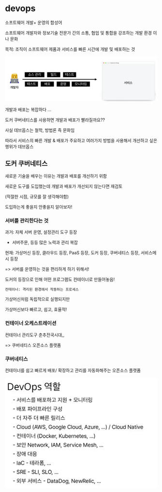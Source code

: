 # devops

소프트웨어 개발+ 운영의 합성어

소프트웨어 개발자와 정보기술 전문가 간의 소통, 협업 및 통합을 강조하는 개발 환경 이나 문화

목적: 조직이 소프트웨어 제품과 서비스를 빠른 시간에 개발 및 배포하는 것





![image-20220708130657208](docker.assets/image-20220708130657208.png)

개발과 배포는 복잡하다 ...



도커 쿠버네티스를 사용하면 개발과 배포가 빨라질까요??

사실 데브옵스는 철학, 방법론 즉 문화임

따라서 서비스의 빠른 개발 & 배포가 주요하고 여러가지 방법을 사용해서 개선하고 싶은 행위가 데브옵스



## 도커 쿠버네티스

새로운 기술을 배우는 이유는 개발과 배포를 개선하기 위함

새로운 도구를 도입했는데 개발과 배포가 개선되지 않는다면 재검토

(적절한 시점, 규모를 잘 생각해야함)

도입하는게 좋을지 안좋을지 알아보자!



### 서버를 관리한다는 것

과거: 자체 서버 운영, 설정관리 도구 등장

- 서버주문, 등등 많은 노력과 관리 복잡

현재: 가상머신 등장, 클라우드 등장, PaaS 등장, 도커 등장, 쿠버네티스 등장, 서비스메시 등장

=> 서버를 운영하는 것을 편리하게 하기 위해서!



도커의 등장으로 인해 어떤 프로그램도 컨테이너로 만들어놓음!

```                                                                                                                                                                                                                                                                                                                                                   
컨테이너: 격리된 환경에서 작동하는 프로세스
```

가상머신처럼 독립적으로 실행되지만

가상머신보다 빠르고, 쉽고, 효율적!



### 컨테이너 오케스트레이션

컨테이너 관리도구 춘추전국시대,, 

=> 쿠버네티스 오픈소스 플랫폼



### 쿠버네티스

컨테이너를 쉽고 빠르게 배포/ 확장하고 관리를 자동화해주는 오픈소스 플랫폼



![image-20220708144352518](docker.assets/image-20220708144352518.png)